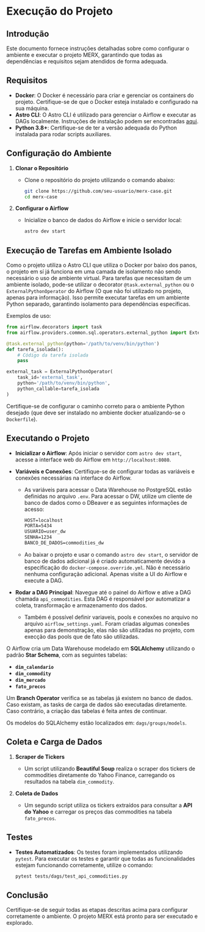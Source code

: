 # Execução do Projeto

## Introdução

Este documento fornece instruções detalhadas sobre como configurar o ambiente e executar o projeto MERX, garantindo que todas as dependências e requisitos sejam atendidos de forma adequada.

## Requisitos

- **Docker**: O Docker é necessário para criar e gerenciar os containers do projeto. Certifique-se de que o Docker esteja instalado e configurado na sua máquina.
- **Astro CLI**: O Astro CLI é utilizado para gerenciar o Airflow e executar as DAGs localmente. Instruções de instalação podem ser encontradas [aqui](https://www.astronomer.io/docs/astro/cli/install-cli/).
- **Python 3.8+**: Certifique-se de ter a versão adequada do Python instalada para rodar scripts auxiliares.

## Configuração do Ambiente

1. **Clonar o Repositório**
   - Clone o repositório do projeto utilizando o comando abaixo:

     ```bash
     git clone https://github.com/seu-usuario/merx-case.git
     cd merx-case
     ```

2. **Configurar o Airflow**
   - Inicialize o banco de dados do Airflow e inicie o servidor local:

     ```bash
     astro dev start
     ```

## Execução de Tarefas em Ambiente Isolado

Como o projeto utiliza o Astro CLI que utiliza o Docker por baixo dos panos, o projeto em sí já funciona em uma camada de isolamento não sendo necessário o uso de ambiente virtual. Para tarefas que necessitam de um ambiente isolado, pode-se utilizar o decorator `@task.external_python` ou o `ExternalPythonOperator` do Airflow (O que não foi utilizado no projeto, apenas para informação). Isso permite executar tarefas em um ambiente Python separado, garantindo isolamento para dependências específicas. 

Exemplos de uso:

  ```python
  from airflow.decorators import task
  from airflow.providers.common.sql.operators.external_python import ExternalPythonOperator

  @task.external_python(python='/path/to/venv/bin/python')
  def tarefa_isolada():
      # Código da tarefa isolada
      pass

  external_task = ExternalPythonOperator(
      task_id='external_task',
      python='/path/to/venv/bin/python',
      python_callable=tarefa_isolada
  )
  ```

Certifique-se de configurar o caminho correto para o ambiente Python desejado (que deve ser instalado no ambiente docker atualizando-se o `Dockerfile`).

## Executando o Projeto

- **Inicializar o Airflow**: Após iniciar o servidor com `astro dev start`, acesse a interface web do Airflow em `http://localhost:8080`.
- **Variáveis e Conexões**: Certifique-se de configurar todas as variáveis e conexões necessárias na interface do Airflow.
  - As variáveis para acessar o Data Warehouse no PostgreSQL estão definidas no arquivo `.env`. Para acessar o DW, utilize um cliente de banco de dados como o DBeaver e as seguintes informações de acesso:
  
    ```txt
    HOST=localhost
    PORTA=5434
    USUARIO=user_dw
    SENHA=1234
    BANCO_DE_DADOS=commodities_dw
    ```

  - Ao baixar o projeto e usar o comando `astro dev start`, o servidor de banco de dados adicional já é criado automaticamente devido a especificação do `docker-compose.override.yml`. Não é necessário nenhuma configuração adicional. Apenas visite a UI do Airflow e execute a DAG.

- **Rodar a DAG Principal**: Navegue até o painel do Airflow e ative a DAG chamada `api_commodities`. Esta DAG é responsável por automatizar a coleta, transformação e armazenamento dos dados.

  - Também é possível definir variaveis, pools e conexões no arquivo no arquivo `airflow_settings.yaml`. Foram criadas algumas conexões apenas para demonstração, elas não são utilizadas no projeto, com execção das pools que de fato são utilizadas.

O Airflow cria um Data Warehouse modelado em **SQLAlchemy** utilizando o padrão **Star Schema**, com as seguintes tabelas:

- **`dim_calendario`**
- **`dim_commodity`**
- **`dim_mercado`**
- **`fato_precos`**

Um **Branch Operator** verifica se as tabelas já existem no banco de dados. Caso existam, as tasks de carga de dados são executadas diretamente. Caso contrário, a criação das tabelas é feita antes de continuar.

Os modelos do SQLAlchemy estão localizados em: `dags/groups/models`.

## Coleta e Carga de Dados

1. **Scraper de Tickers**
   - Um script utilizando **Beautiful Soup** realiza o scraper dos tickers de commodities diretamente do Yahoo Finance, carregando os resultados na tabela `dim_commodity`.

2. **Coleta de Dados**
   - Um segundo script utiliza os tickers extraídos para consultar a **API do Yahoo** e carregar os preços das commodities na tabela `fato_precos`.

## Testes

- **Testes Automatizados**: Os testes foram implementados utilizando `pytest`. Para executar os testes e garantir que todas as funcionalidades estejam funcionando corretamente, utilize o comando:

  ```bash
  pytest tests/dags/test_api_commodities.py
  ```

## Conclusão

Certifique-se de seguir todas as etapas descritas acima para configurar corretamente o ambiente. O projeto MERX está pronto para ser executado e explorado.
